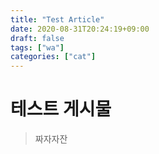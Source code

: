 ```yaml
---
title: "Test Article"
date: 2020-08-31T20:24:19+09:00
draft: false
tags: ["wa"]
categories: ["cat"]
---
```


# 테스트 게시물

> 짜자자잔
